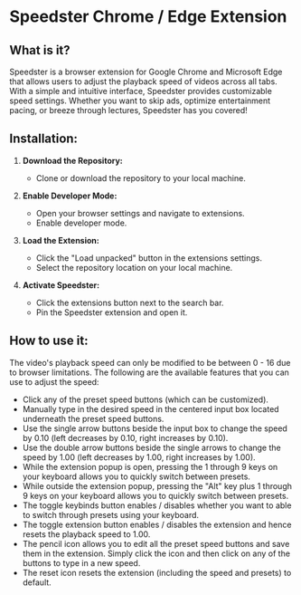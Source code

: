 # **Speedster Chrome / Edge Extension**

## What is it?
Speedster is a browser extension for Google Chrome and Microsoft Edge that allows users to adjust the playback speed of videos across all 
tabs. With a simple and intuitive interface, Speedster provides customizable speed settings. Whether you want to skip ads, optimize 
entertainment pacing, or breeze through lectures, Speedster has you covered!

## Installation:
1. **Download the Repository:**
   - Clone or download the repository to your local machine.

2. **Enable Developer Mode:**
   - Open your browser settings and navigate to extensions.
   - Enable developer mode.

3. **Load the Extension:**
   - Click the "Load unpacked" button in the extensions settings.
   - Select the repository location on your local machine.

4. **Activate Speedster:**
   - Click the extensions button next to the search bar.
   - Pin the Speedster extension and open it.

## How to use it:
The video's playback speed can only be modified to be between 0 - 16 due to browser limitations. 
The following are the available features that you can use to adjust the speed:
-  Click any of the preset speed buttons (which can be customized).
-  Manually type in the desired speed in the centered input box located underneath the preset speed buttons.
-  Use the single arrow buttons beside the input box to change the speed by 0.10 (left decreases by 0.10, right increases by 0.10).
-  Use the double arrow buttons beside the single arrows to change the speed by 1.00 (left decreases by 1.00, right increases by 1.00).
-  While the extension popup is open, pressing the 1 through 9 keys on your keyboard allows you to quickly switch between presets.
-  While outside the extension popup, pressing the "Alt" key plus 1 through 9 keys on your keyboard allows you to quickly switch between presets.
-  The toggle keybinds button enables / disables whether you want to able to switch through presets using your keyboard.
-  The toggle extension button enables / disables the extension and hence resets the playback speed to 1.00.
-  The pencil icon allows you to edit all the preset speed buttons and save them in the extension. Simply click the icon and then click on any of 
the buttons to type in a new speed.
-  The reset icon resets the extension (including the speed and presets) to default.
